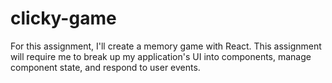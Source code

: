 # clicky-game
For this assignment, I'll create a memory game with React. This assignment will require me to break up my application's UI into components, manage component state, and respond to user events.
